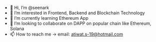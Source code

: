 - 👋 Hi, I’m @seenark
- 👀 I’m interested in Frontend, Backend and Blockchain Technology
- 🌱 I’m currently learning Ethereum App
- 💞️ I’m looking to collaborate on DAPP on popular chain like Ethereum, Solana
- 📫 How to reach me -> email: atiwat.s-19@hotmail.com

<!---
seenark/seenark is a ✨ special ✨ repository because its `README.md` (this file) appears on your GitHub profile.
You can click the Preview link to take a look at your changes.
--->
